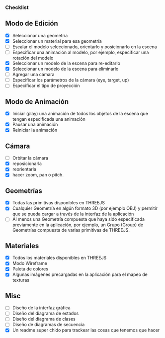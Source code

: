 ### Checklist
## Modo de Edición
- [x] Seleccionar una geometría
- [x] Seleccionar un material para esa geometría
- [ ] Escalar el modelo seleccionado, orientarlo y posicionarlo en la escena
- [ ] Especificar una animación al modelo, por ejemplo, especificar una rotación del
modelo
- [x] Seleccionar un modelo de la escena para re-editarlo
- [x] Seleccionar un modelo de la escena para eliminarlo
- [ ] Agregar una cámara
- [ ] Especificar los parámetros de la cámara (eye, target, up)
- [ ] Especificar el tipo de proyección
## Modo de Animación
- [x] Iniciar (play) una animación de todos los objetos de la escena que tengan especificada una animación
- [x] Pausar una animación
- [x] Reiniciar la animación
## Cámara
- [ ] Orbitar la cámara 
- [x] reposicionarla
- [x] reorientarla
- [x] hacer zoom, pan o pitch.
## Geometrías
- [x] Todas las primitivas disponibles en THREEJS
- [x] Cualquier Geometría en algún formato 3D (por ejemplo OBJ) y permitir que se pueda
cargar a través de la interfaz de la aplicación
- [ ] Al menos una Geometría compuesta que haya sido especificada previamente en la
aplicación, por ejemplo, un Grupo (Group) de Geometrías compuesta de varias primitivas
de THREEJS.
## Materiales
- [x] Todos los materiales disponibles en THREEJS
- [x] Modo Wireframe
- [x] Paleta de colores 
- [x] Algunas imágenes precargadas en la aplicación para el mapeo de texturas
## Misc
- [ ] Diseño de la interfaz gráfica
- [ ] Diseño del diagrama de estados
- [ ] Diseño del diagrama de clases
- [ ] Diseño de diagramas de secuencia
- [x] Un readme super chido para trackear las cosas que tenemos que hacer